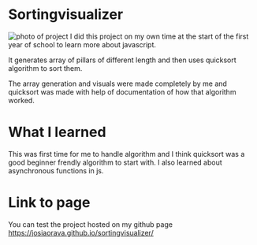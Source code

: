 # Sortingvisualizer
![photo of project]()
I did this project on my own time at the start of the first year of school to learn more about javascript.

It generates array of pillars of different length and then uses quicksort algorithm to sort them.

The array generation and visuals were made completely by me and quicksort was made with help of documentation of how that algorithm worked.

# What I learned

This was first time for me to handle algorithm and I think quicksort was a good beginner frendly algorithm to start with. I also learned about asynchronous functions in js.

# Link to page
You can test the project hosted on my github page https://josiaorava.github.io/sortingvisualizer/


